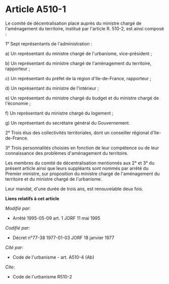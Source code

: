 # Article A510-1

Le comité de décentralisation placé auprès du ministre chargé de l'aménagement du territoire, institué par l'article R.
510-2, est ainsi composé :

1° Sept représentants de l'administration :

a) Un représentant du ministre chargé de l'urbanisme, vice-président ;

b) Un représentant du ministre chargé de l'aménagement du territoire, rapporteur ;

c) Un représentant du préfet de la région d'Ile-de-France, rapporteur ;

d) Un représentant du ministre de l'intérieur ;

e) Un représentant du ministre chargé du budget et du ministre chargé de l'économie ;

f) Un représentant du ministre chargé du logement ;

g) Un représentant du secrétaire général du Gouvernement.

2° Trois élus des collectivités territoriales, dont un conseiller régional d'Ile-de-France.

3° Trois personnalités choisies en fonction de leur compétence ou de leur connaissance des problèmes d'aménagement du
territoire.

Les membres du comité de décentralisation mentionnés aux 2° et 3° du présent article ainsi que leurs suppléants sont nommés
par arrêté du Premier ministre, sur proposition du ministre chargé de l'aménagement du territoire et du ministre chargé de
l'urbanisme.

Leur mandat, d'une durée de trois ans, est renouvelable deux fois.

**Liens relatifs à cet article**

_Modifié par_:

  - Arrêté 1995-05-09 art. 1 JORF 11 mai 1995

_Codifié par_:

  - Décret n°77-38 1977-01-03 JORF 18 janvier 1977

_Cité par_:

  - Code de l'urbanisme - art. A510-4 (Ab)

_Cite_:

  - Code de l'urbanisme R510-2
